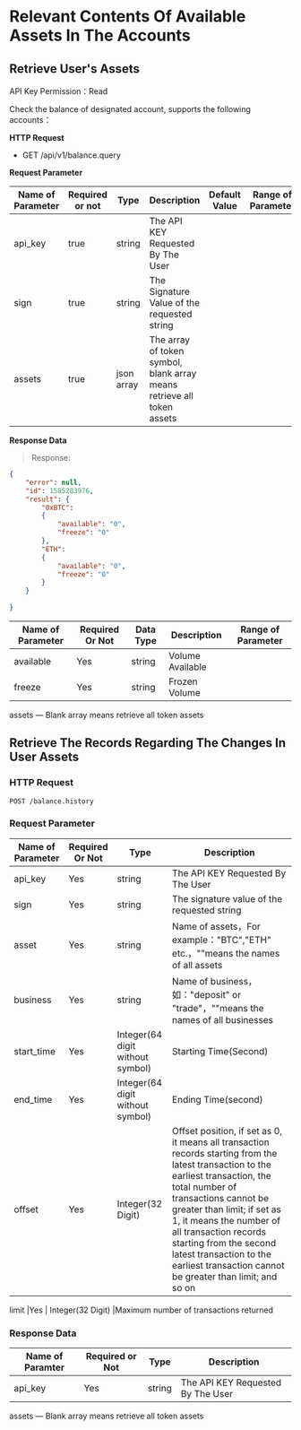 # Relevant Contents Of Available Assets In The Accounts

## Retrieve User's Assets

API Key Permission：Read


Check the balance of designated account, supports the following accounts：


__HTTP Request__

* GET /api/v1/balance.query


__Request Parameter__

Name of Parameter |	Required or not |	Type|	Description|	Default Value|	Range of Parameter
-------- | ------------- | ------------- | ------------- | ------------- | ------------- 
api_key  |  true | string | The API KEY Requested By The User | | |
sign     |  true | string | The Signature Value of the requested string | | |
assets   |  true | json array | The array of token symbol, blank array means retrieve all token assets | | |



__Response Data__


> Response:

```json
{
	"error": null,
	"id": 1585283976,
	"result": {
		"0xBTC":       
		{
		    "available": "0",
		    "freeze": "0"
		},
		"ETH":       
		{
		    "available": "0",
		    "freeze": "0"
		}
	}
  
}
```


Name of Parameter|	Required Or Not	|Data Type	|Description	|Range of Parameter
-------- | ------------- | ------------- | ------------- | -------------
available      | Yes               | string         | Volume Available
freeze         | Yes               | string         | Frozen Volume




<aside class="notice">
   assets — Blank array means retrieve all token assets
</aside>







<!-- 


 -->
## Retrieve The Records Regarding The Changes In User Assets
<!-- ```Response:
[
  {
    "id": 1,
    "name": "Fluffums",
    "breed": "calico",
    "fluffiness": 6,
    "cuteness": 7
  },
  {
    "id": 2,
    "name": "Max",
    "breed": "unknown",
    "fluffiness": 5,
    "cuteness": 10
  }
]
``` -->
### HTTP Request

`POST /balance.history`

### Request Parameter

Name of Parameter       |Required Or Not         | Type                   |Description
--------      | -------        | ----                 |------
api_key       |Yes              | string               |The API KEY Requested By The User
sign          |Yes              | string               |The signature value of the requested string
asset         |Yes              | string               |Name of assets，For example："BTC","ETH" etc.，""means the names of all assets
business      |Yes              | string               |Name of business，如："deposit" or "trade"，""means the names of all businesses
start_time    |Yes              | Integer(64 digit without symbol)   |Starting Time(Second)
end_time      |Yes              | Integer(64 digit without symbol)   |Ending Time(second)
offset        |Yes              | Integer(32 Digit)        |Offset position, if set as 0, it means all transaction records starting from the latest transaction to the earliest transaction, the total number of transactions cannot be greater than limit; if set as 1, it means the number of all transaction records starting from the second latest transaction to the earliest transaction cannot be greater than limit; and so on

limit         |Yes              | Integer(32 Digit)        |Maximum number of transactions returned


 
### Response Data

Name of Paramter        | Required or Not          | Type           |  Description
---------      | -------         | ----           |------
api_key        | Yes              | string         | The API KEY Requested By The User


<aside class="notice">
   assets — Blank array means retrieve all token assets
</aside>